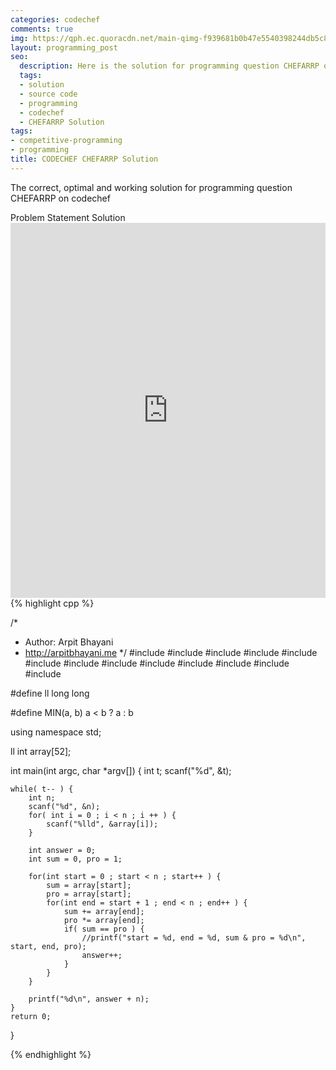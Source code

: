 ```yaml
---
categories: codechef
comments: true
img: https://qph.ec.quoracdn.net/main-qimg-f939681b0b47e5540398244db5c8966f?convert_to_webp=true
layout: programming_post
seo:
  description: Here is the solution for programming question CHEFARRP on codechef
  tags:
  - solution
  - source code
  - programming
  - codechef
  - CHEFARRP Solution
tags:
- competitive-programming
- programming
title: CODECHEF CHEFARRP Solution
---
```

The correct, optimal and working solution for programming question CHEFARRP on codechef

<div class="ui secondary pointing large menu">
  <a class="grey item" data-tab="problem-statement">
    Problem Statement
  </a>
  <a class="active item grey" data-tab="solution">
    Solution
  </a>
</div>
<div class="ui bottom attached tab" data-tab="problem-statement">
    <iframe src="https://www.codechef.com/problems/CHEFARRP" width="100%" height="600px" style="overflow: scroll; border: none;"></iframe>
</div>
<div class="ui bottom attached active tab" data-tab="solution">
{% highlight cpp %}

/*
 *  Author: Arpit Bhayani
 *  http://arpitbhayani.me
 */
#include <cmath>
#include <cstdio>
#include <cstdlib>
#include <climits>
#include <deque>
#include <iostream>
#include <list>
#include <limits>
#include <map>
#include <queue>
#include <set>
#include <stack>
#include <vector>

#define ll long long

#define MIN(a, b) a < b ? a : b

using namespace std;

ll int array[52];

int main(int argc, char *argv[]) {
    int t;
    scanf("%d", &t);

    while( t-- ) {
        int n;
        scanf("%d", &n);
        for( int i = 0 ; i < n ; i ++ ) {
            scanf("%lld", &array[i]);
        }

        int answer = 0;
        int sum = 0, pro = 1;

        for(int start = 0 ; start < n ; start++ ) {
            sum = array[start];
            pro = array[start];
            for(int end = start + 1 ; end < n ; end++ ) {
                sum += array[end];
                pro *= array[end];
                if( sum == pro ) {
                    //printf("start = %d, end = %d, sum & pro = %d\n", start, end, pro);
                    answer++;
                }
            }
        }

        printf("%d\n", answer + n);
    }
    return 0;
}


{% endhighlight %}
</div>
